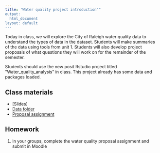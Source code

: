 ```yaml
---
title: 'Water quality project introduction""
output:
  html_document
layout: default
---
```


Today in class, we will explore the City of Raleigh water quality data to understand the types of data in the dataset. Students will make summaries of the data using tools from unit 1. Students will also develop project proposals of what questions they will work on for the remainder of the semester.

Students should use the new posit Rstudio project titled "Water_quality_analysis" in class. This project already has some data and packages loaded.

## Class materials
- [Slides]
- [Data folder](https://drive.google.com/drive/folders/1ql4Ic3IKKQscsEqh-yXw7lSQ-QAQqwBP?usp=sharing)
- [Proposal assignment](https://docs.google.com/document/d/1bZAyYZSs8-lzSv5oOVQaAlRg2JGVwNfc3INW-TPNfpY/edit?usp=sharing)

## Homework
1. In your groups, complete the water quality proposal assignment and submit in Moodle